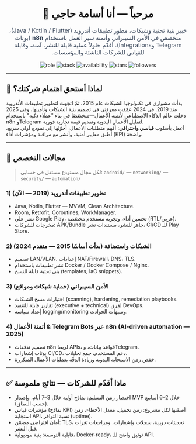 <!--
  README احترافي جاهز للنسخ — لملف: README.md
  اسم الحساب: Hajji-Oussama
  -- استبدل أي رابط أو قيمة بين [مربعات] بمعلوماتك الحقيقية --
-->

<div align="center">
  
  <h1 dir="rtl">مرحباً — أنا أسامة حاجي 👋</h1>
  <p dir="rtl" style="max-width:900px; color:#334155; font-size:16px;">
    خبير بنية تحتية وشبكات، مطور تطبيقات أندرويد (Java / Kotlin / Flutter)، متخصص في الأمن السيبراني
    وأتمتة سير العمل باستخدام <strong>n8n</strong> (بوتات Telegram وIntegrations). أقدّم حلولاً عملية قابلة للنشر،
    آمنة، وقابلة للقياس للشركات الناشئة والمؤسسات.
  </p>

  <!-- Badges -->
  <p>
    <img src="https://img.shields.io/badge/Role-Android%20%7C%20Networking%20%7C%20Security-blueviolet" alt="role"/>
    <img src="https://img.shields.io/badge/Stack-Java%20Kotlin%20Flutter%20n8n%20Linux-success" alt="stack"/>
    <img src="https://img.shields.io/badge/Available-Consulting%20%7C%20Contract-green" alt="availability"/>
    <img src="https://img.shields.io/github/stars/Hajji-Oussama?style=flat-square" alt="stars"/>
    <img src="https://img.shields.io/github/followers/Hajji-Oussama?label=Followers&style=flat-square" alt="followers"/>
  </p>
</div>

---

## 🧭 لماذا أستحق اهتمام شركتك؟
بدأت مشواري في تكنولوجيا الشبكات عام 2015، ثمّ اتجهت لتطوير تطبيقات الأندرويد منذ 2019. في 2024 عمّقت معرفتي في تصميم بنية الشبكات وتأمينها، وفي 2025 دخلت عالم الذكاء الاصطناعي لأتمتة الأعمال—متخصّصًا في بناء "عملاء ذكية" باستخدام n8n وTelegram لتقليل الأعمال اليدوية وتقديم قيمة تجارية فورية.  
أعمل بأسلوب **قياسي واحترافي**: أفهم متطلبات الأعمال، أحوّلها إلى نموذج أولي سريع، أُطبق معايير أمنية، وأنشر مع مراقبة ومؤشرات أداء (KPI) واضحة.

---

## 🧩 مجالات التخصص 
> لكل مجال مستودع مستقل في حسابي: `android/` — `networking/` — `security/` — `automation/`

### 1) تطوير تطبيقات أندرويد (2019 — الآن)
- Java, Kotlin, Flutter — MVVM, Clean Architecture.
- Room, Retrofit, Coroutines, WorkManager.
- نشر على Google Play، تحسين أداء، وتجربة مستخدم مخصّصة (RTL/عربي).
- مخرجات للشركات: APK/Bundle جاهز للنشر، مستندات نشر، CI/CD للـ Play Store.

### 2) الشبكات واستضافة (بدأت أساسًا 2015 — متقدم 2024)
- تصميم LAN/VLAN، إعدادات NAT/Firewall، DNS، TLS.
- نشر تطبيقات باستخدام Docker / Docker Compose / Nginx.
- بنى تحتية قابلة للنسخ (templates, IaC snippets).

### 3) الأمن السيبراني (حماية شبكات ومواقع)
- اختبارات مسح الشبكات (scanning), hardening, remediation playbooks.
- تقارير قابلة للتنفيذ (executive + technical) لفِرق DevOps.
- إعداد سياسة logging/monitoring وتنبيهات الحوادث.

### 4) أتمتة الأعمال & Telegram Bots عبر n8n (AI-driven automation — 2025)
- تصميم تدفقات n8n لربط APIs، قواعد بيانات، وTelegram.
- بوتات إشعارات CI/CD، دعم المستخدم، جمع تحليلات.
- خفض زمن الاستجابة اليدوية وزيادة الدقّة بعمليات الأعمال المتكررة.

---

## ✅ ماذا أقدّم للشركات — نتائج ملموسة
- اختصار زمن التسليم: نماذج أولية خلال 3–7 أيام، وإصدار MVP خلال 2–6 أسابيع (حسب النطاق).  
- مؤشرات قياس (نماذج KPI) أضمّنها لكل مشروع: زمن تحميل، معدل الأخطاء، زمن استجابة API، نسبة التوافر (uptime).  
- أمان افتراضي مضمّن: TLS، تحديثات دورية، سجلات وإشعارات، ومراجعات ثغرات قبل النشر.  
- قابلية التوسعة: بنية موديولية، Docker-ready، توثيق واضح للـ API.

